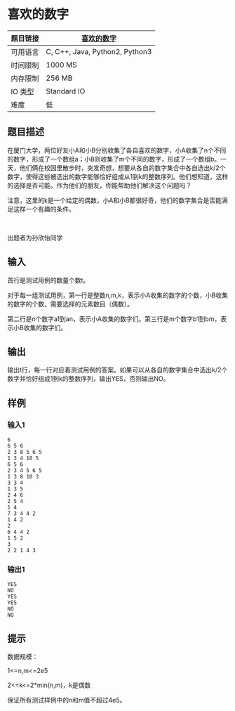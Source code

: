 # 喜欢的数字

| 题目链接 | [喜欢的数字](http://xmuoj.com/problem/FTCT-42) |
| --- | --- |
| 可用语言 | C, C++, Java, Python2, Python3 |
| 时间限制 | 1000 MS |
| 内存限制 | 256 MB |
| IO 类型 | Standard IO |
| 难度 | 低 |

## 题目描述

<p>在厦门大学，两位好友小A和小B分别收集了各自喜欢的数字，小A收集了n个不同的数字，形成了一个数组a；小B则收集了m个不同的数字，形成了一个数组b。一天，他们俩在校园里散步时，突发奇想，想要从各自的数字集合中各自选出k/2个数字，使得这些被选出的数字能够恰好组成从1到k的整数序列。他们想知道，这样的选择是否可能。作为他们的朋友，你能帮助他们解决这个问题吗？</p><p>注意，这里的k是一个给定的偶数，小A和小B都很好奇，他们的数字集合是否能满足这样一个有趣的条件。</p><p><br /></p><p>出题者为孙欣怡同学<br /></p>

## 输入

<p>首行是测试用例的数量个数t。</p><p>对于每一组测试用例，第一行是整数n,m,k，表示小A收集的数字的个数，小B收集的数字的个数，需要选择的元素数目（偶数）。</p><p>第二行是n个数字a1到an，表示小A收集的数字们。第三行是m个数字b1到bm，表示小B收集的数字们。</p>

## 输出

<p>输出t行，每一行对应着测试用例的答案。如果可以从各自的数字集合中选出k/2个数字并恰好组成1到k的整数序列，输出YES，否则输出NO。<br /></p>

## 样例

### 输入1

```
6
6 5 6
2 3 8 5 6 5
1 3 4 10 5
6 5 6
2 3 4 5 6 5
1 3 8 10 3
3 3 4
1 3 5
2 4 6
2 5 4
1 4
7 3 4 4 2
1 4 2
2
6 4 4 2
1 5 2
3
2 2 1 4 3
```

### 输出1

```
YES
NO
YES
YES
NO
NO
```

## 提示

<p>数据规模：</p><p>1&lt;=n,m&lt;=2e5</p><p>2&lt;=k&lt;=2*min(n,m)，k是偶数</p><p>保证所有测试样例中的n和m值不超过4e5。</p>

